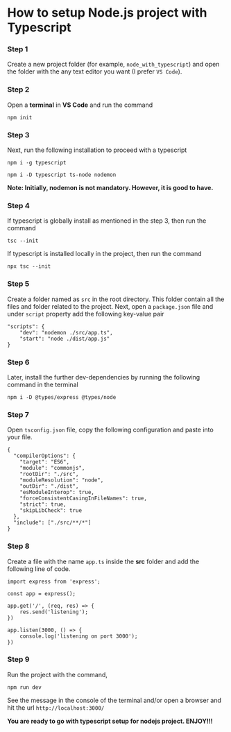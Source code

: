 # How to setup Node.js project with Typescript

### Step 1
Create a new project folder (for example, `node_with_typescript`) and open the folder with the any text editor you want (I prefer `VS Code`).

### Step 2
Open a **terminal** in **VS Code** and run the command

```
npm init
```
### Step 3
Next, run the following installation to proceed with a typescript

```
npm i -g typescript

npm i -D typescript ts-node nodemon
```
**Note: Initially, nodemon is not mandatory. However, it is good to have.**

### Step 4
If typescript is globally install as mentioned in the step 3, then run the command
```
tsc --init
```
If typescript is installed locally in the project, then run the command
```
npx tsc --init
```

### Step 5
Create a folder named as `src` in the root directory. This folder contain all the files and folder related to the project. 
Next, open a `package.json` file and under `script` property add the following key-value pair
```
"scripts": {
    "dev": "nodemon ./src/app.ts",
    "start": "node ./dist/app.js"
}
```

### Step 6
Later, install the further dev-dependencies by running the following command in the terminal
```
npm i -D @types/express @types/node
```

### Step 7
Open `tsconfig.json` file, copy the following configuration and paste into your file.

```
{
  "compilerOptions": {
    "target": "ES6",                              
    "module": "commonjs",                         
    "rootDir": "./src",                           
    "moduleResolution": "node",                   
    "outDir": "./dist",                           
    "esModuleInterop": true,                      
    "forceConsistentCasingInFileNames": true,     
    "strict": true,                               
    "skipLibCheck": true                          
  },
  "include": ["./src/**/*"]
}
```

### Step 8
Create a file with the name `app.ts` inside the **src** folder and add the following line of code.
```
import express from 'express';

const app = express();

app.get('/', (req, res) => { 
    res.send('listening');
})

app.listen(3000, () => {
    console.log('listening on port 3000');
})
```

### Step 9
Run the project with the command, 
```
npm run dev
```
See the message in the console of the terminal and/or open a browser and hit the url `http://localhost:3000/`

**You are ready to go with typescript setup for nodejs project. ENJOY!!!**
